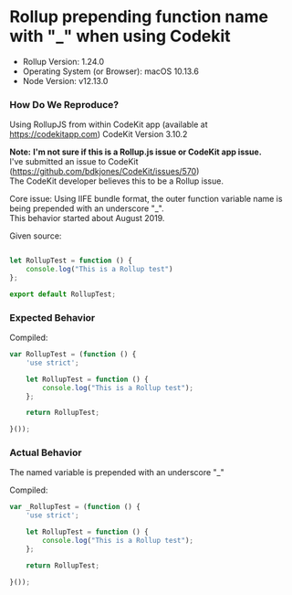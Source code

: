 # Rollup prepending function name with "_" when using Codekit

- Rollup Version: 1.24.0
- Operating System (or Browser):  macOS 10.13.6
- Node Version: v12.13.0

### How Do We Reproduce?

Using RollupJS from within CodeKit app (available at https://codekitapp.com)
CodeKit Version 3.10.2

**Note:** 
**I'm not sure if this is a Rollup.js issue or CodeKit app issue.**    
I've submitted an issue to CodeKit (https://github.com/bdkjones/CodeKit/issues/570)   
The CodeKit developer believes this to be a Rollup issue.

Core issue:
Using IIFE bundle format, the outer function variable name is being prepended with an underscore "_".    
This behavior started about August 2019.

Given source:

```javascript

let RollupTest = function () {
    console.log("This is a Rollup test")
};

export default RollupTest;

```

### Expected Behavior

Compiled:

```javascript
var RollupTest = (function () {
    'use strict';

    let RollupTest = function () {
        console.log("This is a Rollup test");
    };

    return RollupTest;

}());

```


### Actual Behavior

The named variable is prepended with an underscore "_"

Compiled:

```javascript
var _RollupTest = (function () {
    'use strict';

    let RollupTest = function () {
        console.log("This is a Rollup test");
    };

    return RollupTest;

}());

```